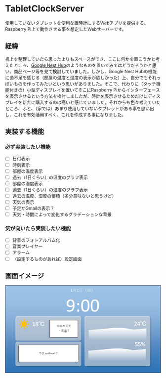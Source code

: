 # TabletClockServer
使用していないタブレットを便利な置時計にするWebアプリを提供する、Raspberry Pi上で動作させる事を想定したWebサーバーです。

## 経緯
机上を整理していたら思ったよりもスペースができ、ここに何かを置こうかと考えたところ、[Google Nest Hub](https://store.google.com/jp/product/nest_hub_2nd_gen)のようなものを置いてみてはどうだろうかと思い、商品ページ等を見て検討していました。しかし、Google Nest Hubの機能に過不足を感じる（部屋の温度と湿度の表示が欲しかった）上、自分でもそれっぽいものを作ってみたいという思いがありました。そこで、代わりに（タッチ機能付きの）小型ディスプレイを置いてそこにRaspberry Piからインターフェースを表示させるという方法を検討しましたが、時計を表示させるためだけにディスプレイを新たに購入するのは高いと感じていました。それからも色々考えていたところ、ふと、（家では）あまり使用していないタブレットがある事を思い出し、これを有効活用すべく、これを作成する事になりました。

## 実装する機能
### 必ず実装したい機能
- [ ] 日付表示
- [ ] 時刻表示
- [ ] 部屋の温度表示
- [ ] 過去（1日くらい）の温度のグラフ表示
- [ ] 部屋の湿度表示
- [ ] 過去（1日くらい）の湿度のグラフ表示
- [ ] 過去の温度、湿度の蓄積（多分意味ないと思うけど）
- [ ] 天気の表示
- [ ] 予定かGmailの表示？
- [ ] 天気・時間によって変化するグラデーションな背景

### 気が向いたら実装したい機能
- [ ] 背景のフォトアルバム化
- [ ] 音楽プレイヤー
- [ ] アラーム
- [ ] （設定するものがあれば）設定画面

## 画面イメージ
![画面イメージ](README_images/画面イメージ.jpg)